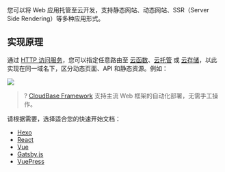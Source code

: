 您可以将 Web 应用托管至云开发，支持静态网站、动态网站、SSR（Server Side Rendering）等多种应用形式。

## 实现原理

通过 [HTTP 访问服务](https://cloud.tencent.com/document/product/876/41773)，您可以指定任意路由至 [云函数](https://cloud.tencent.com/document/product/876/46798)、[云托管](https://cloud.tencent.com/document/product/876/45131) 或 [云存储](https://cloud.tencent.com/document/product/876/19376)，以此实现在同一域名下，区分动态页面、API 和静态资源。例如：

![](https://main.qcloudimg.com/raw/6f371edc8034823f2a555b7ef1c2bb99.png)

>? [CloudBase Framework](https://docs.cloudbase.net/framework/index.html) 支持主流 Web 框架的自动化部署，无需手工操作。

请根据需要，选择适合您的快速开始文档：

- [Hexo](https://cloud.tencent.com/document/product/876/51915)
- [React](https://cloud.tencent.com/document/product/876/51916)
- [Vue](https://cloud.tencent.com/document/product/876/51917)
- [Gatsby.js](https://cloud.tencent.com/document/product/876/51918)
- [VuePress](https://github.com/TencentCloudBase/cloudbase-templates/tree/master/vuepress)
